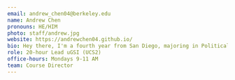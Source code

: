 ```yaml
---
email: andrew_chen04@berkeley.edu
name: Andrew Chen
pronouns: HE/HIM
photo: staff/andrew.jpg
website: https://andrewchen04.github.io/
bio: Hey there, I'm a fourth year from San Diego, majoring in Political Science and Psychology and minoring in Data Science. Data 8 transformed my college journey, and I hope it'll be a rewarding experience for you too! 🙂
role: 20-hour Lead uGSI (UCS2)
office-hours: Mondays 9-11 AM
team: Course Director
---
```

